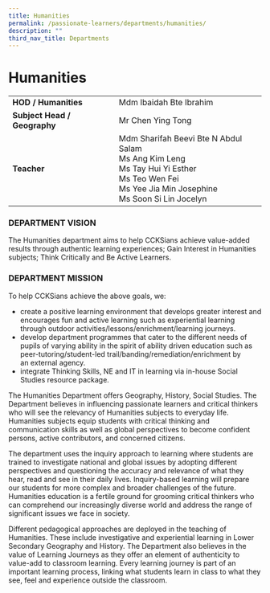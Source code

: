 ```yaml
---
title: Humanities
permalink: /passionate-learners/departments/humanities/
description: ""
third_nav_title: Departments
---
```

# **Humanities**

|  	|  	|
|---	|---	|
| **HOD / Humanities** 	| Mdm Ibaidah Bte Ibrahim 	|
| **Subject Head / Geography** 	| Mr Chen Ying Tong 	|
| **Teacher** 	| Mdm Sharifah Beevi Bte N Abdul Salam<br>Ms Ang Kim Leng<br>Ms Tay Hui Yi Esther<br>Ms Teo Wen Fei<br>Ms Yee Jia Min Josephine<br>Ms Soon Si Lin Jocelyn 	|

### DEPARTMENT VISION

The Humanities department aims to help CCKSians achieve value-added results through authentic learning experiences; Gain Interest in Humanities subjects; Think Critically and Be Active Learners.  

  
### DEPARTMENT MISSION

To help CCKSians achieve the above goals, we:  

*   create a positive learning environment that develops greater interest and encourages fun and active learning such as experiential learning through outdoor activities/lessons/enrichment/learning journeys.
*   develop department programmes that cater to the different needs of pupils of varying ability in the spirit of ability driven education such as peer-tutoring/student-led trail/banding/remediation/enrichment by an external agency.
*   integrate Thinking Skills, NE and IT in learning via in-house Social Studies resource package.

The Humanities Department offers Geography, History, Social Studies. The Department believes in influencing passionate learners and critical thinkers who will see the relevancy of Humanities subjects to everyday life. Humanities subjects equip students with critical thinking and communication skills as well as global perspectives to become confident persons, active contributors, and concerned citizens.  

The department uses the inquiry approach to learning where students are trained to investigate national and global issues by adopting different perspectives and questioning the accuracy and relevance of what they hear, read and see in their daily lives. Inquiry-based learning will prepare our students for more complex and broader challenges of the future. Humanities education is a fertile ground for grooming critical thinkers who can comprehend our increasingly diverse world and address the range of significant issues we face in society.

Different pedagogical approaches are deployed in the teaching of Humanities. These include investigative and experiential learning in Lower Secondary Geography and History. The Department also believes in the value of Learning Journeys as they offer an element of authenticity to value-add to classroom learning. Every learning journey is part of an important learning process, linking what students learn in class to what they see, feel and experience outside the classroom.